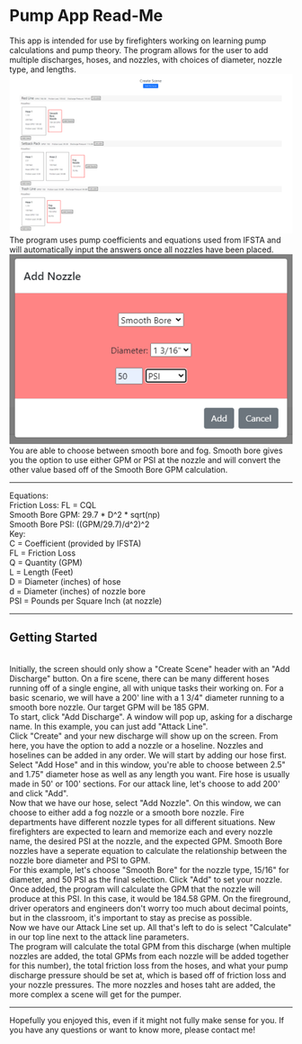 <h1>Pump App Read-Me</h1>
This app is intended for use by firefighters working on learning pump calculations and pump theory. The program allows for the user to add multiple discharges, hoses, and nozzles, with choices of diameter, nozzle type, and lengths.
<img src="img/Screen.PNG" width=1000px>
The program uses pump coefficients and equations used from IFSTA and will automatically input the answers once all nozzles have been placed.
<img src="img/Add_Nozzle.PNG">
You are able to choose between smooth bore and fog. Smooth bore gives you the option to use either GPM or PSI at the nozzle and will convert the other value based off of the Smooth Bore GPM calculation.
<hr>
Equations:
<br>
Friction Loss: FL = CQL
<br>
Smooth Bore GPM: 29.7 * D^2 * sqrt(np)
<br>
Smooth Bore PSI: ((GPM/29.7)/d^2)^2
<br>
Key: <br>
C = Coefficient (provided by IFSTA) <br>
FL = Friction Loss <br>
Q = Quantity (GPM) <br>
L = Length (Feet) <br>
D = Diameter (inches) of hose <br>
d = Diameter (inches) of nozzle bore <br>
PSI = Pounds per Square Inch (at nozzle) <br>
<hr>
<h2>Getting Started</h2>
<br>
Initially, the screen should only show a "Create Scene" header with an "Add Discharge" button. On a fire scene, there can be many different hoses running off of a single engine, all with unique tasks their working on. For a basic scenario, we will have a 200' line with a 1 3/4" diameter running to a smooth bore nozzle. Our target GPM will be 185 GPM.
<br>
To start, click "Add Discharge". A window will pop up, asking for a discharge name. In this example, you can just add "Attack Line".
<br>
Click "Create" and your new discharge will show up on the screen. From here, you have the option to add a nozzle or a hoseline. Nozzles and hoselines can be added in any order. We will start by adding our hose first.
<br>
Select "Add Hose" and in this window, you're able to choose between 2.5" and 1.75" diameter hose as well as any length you want. Fire hose is usually made in 50' or 100' sections. For our attack line, let's choose to add 200' and click "Add".
<br>
Now that we have our hose, select "Add Nozzle". On this window, we can choose to either add a fog nozzle or a smooth bore nozzle. Fire departments have different nozzle types for all different situations. New firefighters are expected to learn and memorize each and every nozzle name, the desired PSI at the nozzle, and the expected GPM. Smooth Bore nozzles have a seperate equation to calculate the relationship between the nozzle bore diameter and PSI to GPM.
<br>
For this example, let's choose "Smooth Bore" for the nozzle type, 15/16" for diameter, and 50 PSI as the final selection. Click "Add" to set your nozzle.
<br>
Once added, the program will calculate the GPM that the nozzle will produce at this PSI. In this case, it would be 184.58 GPM. On the fireground, driver operators and engineers don't worry too much about decimal points, but in the classroom, it's important to stay as precise as possible. 
<br>
Now we have our Attack Line set up. All that's left to do is select "Calculate" in our top line next to the attack line parameters. 
<br>
The program will calculate the total GPM from this discharge (when multiple nozzles are added, the total GPMs from each nozzle will be added together for this number), the total friction loss from the hoses, and what your pump discharge pressure should be set at, which is based off of friction loss and your nozzle pressures. The more nozzles and hoses taht are added, the more complex a scene will get for the pumper.
<hr>
Hopefully you enjoyed this, even if it might not fully make sense for you. If you have any questions or want to know more, please contact me!
